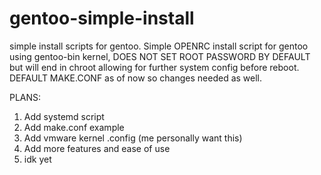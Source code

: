 # gentoo-simple-install
simple install scripts for gentoo. 
Simple OPENRC install script for gentoo using gentoo-bin kernel, DOES NOT SET ROOT PASSWORD BY DEFAULT but will end in chroot allowing for further system config before reboot.
DEFAULT MAKE.CONF as of now so changes needed as well.  


PLANS:
1. Add systemd script
2. Add make.conf example
3. Add vmware kernel .config (me personally want this)
4. Add more features and ease of use
5. idk yet
